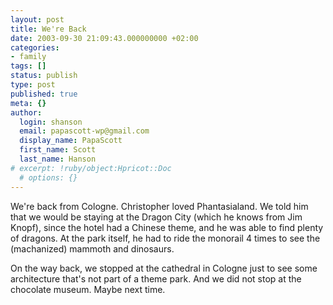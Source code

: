 ```yaml
---
layout: post
title: We're Back
date: 2003-09-30 21:09:43.000000000 +02:00
categories:
- family
tags: []
status: publish
type: post
published: true
meta: {}
author:
  login: shanson
  email: papascott-wp@gmail.com
  display_name: PapaScott
  first_name: Scott
  last_name: Hanson
# excerpt: !ruby/object:Hpricot::Doc
  # options: {}
---
```

<p>We're back from Cologne. Christopher loved Phantasialand. We told him that we would be staying at the Dragon City (which he knows from Jim Knopf), since the hotel had a Chinese theme, and he was able to find plenty of dragons. At the park itself, he had to ride the monorail 4 times to see the (machanized) mammoth and dinosaurs.</p>
<p>On the way back, we stopped at the cathedral in Cologne just to see some architecture that's not part of a theme park. And we did not stop at the chocolate museum. Maybe next time.</p>
